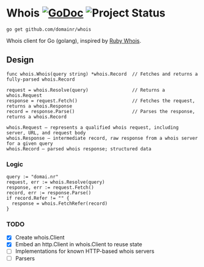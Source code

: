 # Whois [![GoDoc](https://godoc.org/github.com/domainr/whois?status.png)](https://godoc.org/github.com/domainr/whois) ![Project Status](http://img.shields.io/badge/status-development-red.svg)

`go get github.com/domainr/whois`

Whois client for Go (golang), inspired by [Ruby Whois](https://github.com/weppos/whois).

## Design

```
func whois.Whois(query string) *whois.Record  // Fetches and returns a fully-parsed whois.Record

request = whois.Resolve(query)                // Returns a whois.Request
response = request.Fetch()                    // Fetches the request, returns a whois.Response
record = response.Parse()                     // Parses the response, returns a whois.Record

whois.Request — represents a qualified whois request, including server, URL, and request body
whois.Response — intermediate record, raw response from a whois server for a given query
whois.Record — parsed whois response; structured data
```

### Logic

```
query := "domai.nr"
request, err := whois.Resolve(query)
response, err := request.Fetch()
record, err := response.Parse()
if record.Refer != "" {
  response = whois.FetchRefer(record)
}
```

### TODO

- [X] Create whois.Client
- [X] Embed an http.Client in whois.Client to reuse state
- [ ] Implementations for known HTTP-based whois servers
- [ ] Parsers
